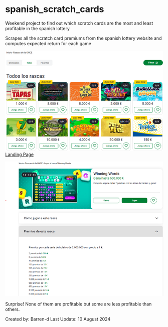 # spanish_scratch_cards

Weekend project to find out which scratch cards are the most and least profitable in the spanish lottery

Scrapes all the scratch card premiums from the spanish lottery website and computes expected return for each game

![landing page](img/once_landing_page.png)
[Landing Page](URL)

![example premiums](img/once_premiums.png)

Surprise! None of them are profitable but some are less profitable than others.

Created by: Barren-d
Last Update: 10 August 2024
